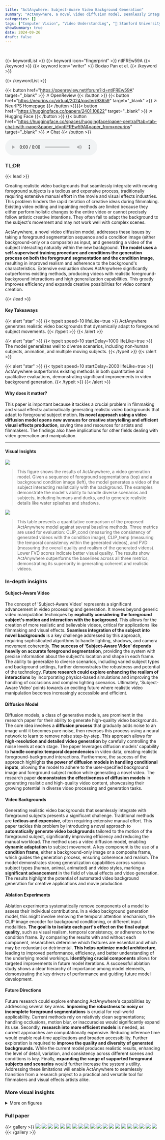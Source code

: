 ```yaml
---
title: "ActAnywhere: Subject-Aware Video Background Generation"
summary: "ActAnywhere, a novel video diffusion model, seamlessly integrates foreground subjects into new backgrounds by generating realistic video backgrounds tailored to subject motion, significantly reducing ..."
categories: []
tags: ["Computer Vision", "Video Understanding", "🏢 Stanford University",]
showSummary: true
date: 2024-09-26
draft: false
---
```


<br>

{{< keywordList >}}
{{< keyword icon="fingerprint" >}} ntlFREw59A {{< /keyword >}}
{{< keyword icon="writer" >}} Boxiao Pan et el. {{< /keyword >}}
 
{{< /keywordList >}}

{{< button href="https://openreview.net/forum?id=ntlFREw59A" target="_blank" >}}
↗ OpenReview
{{< /button >}}
{{< button href="https://neurips.cc/virtual/2024/poster/93659" target="_blank" >}}
↗ NeurIPS Homepage
{{< /button >}}{{< button href="https://huggingface.co/papers/2401.10822" target="_blank" >}}
↗ Hugging Face
{{< /button >}}
{{< button href="https://huggingface.co/spaces/huggingface/paper-central?tab=tab-chat-with-paper&paper_id=ntlFREw59A&paper_from=neurips" target="_blank" >}}
↗ Chat
{{< /button >}}



<audio controls>
    <source src="https://ai-paper-reviewer.com/ntlFREw59A/podcast.wav" type="audio/wav">
    Your browser does not support the audio element.
</audio>


### TL;DR


{{< lead >}}

Creating realistic video backgrounds that seamlessly integrate with moving foreground subjects is a tedious and expensive process, traditionally requiring extensive manual effort in the movie and visual effects industries.  This problem hinders the rapid iteration of creative ideas during filmmaking.  Existing video editing and inpainting methods are limited because they either perform holistic changes to the entire video or cannot precisely follow artistic creative intentions.  They often fail to adapt the background to the subject's movement and may not work well with complex scenes.

ActAnywhere, a novel video diffusion model, addresses these issues by taking a foreground segmentation sequence and a condition image (either background-only or a composite) as input, and generating a video of the subject interacting naturally within the new background.  **The model uses a self-supervised training procedure and conditions the generation process on both the foreground segmentation and the condition image**, resulting in improved realism and adherence to the background's characteristics.  Extensive evaluation shows ActAnywhere significantly outperforms existing methods, producing videos with realistic foreground-background interactions and high generalization capabilities.  This greatly improves efficiency and expands creative possibilities for video content creation.

{{< /lead >}}


#### Key Takeaways

{{< alert "star" >}}
{{< typeit speed=10 lifeLike=true >}} ActAnywhere generates realistic video backgrounds that dynamically adapt to foreground subject movements. {{< /typeit >}}
{{< /alert >}}

{{< alert "star" >}}
{{< typeit speed=10 startDelay=1000 lifeLike=true >}} The model generalizes well to diverse scenarios, including non-human subjects, animation, and multiple moving subjects. {{< /typeit >}}
{{< /alert >}}

{{< alert "star" >}}
{{< typeit speed=10 startDelay=2000 lifeLike=true >}} ActAnywhere outperforms existing methods in both quantitative and qualitative evaluations, demonstrating significant improvements in video background generation. {{< /typeit >}}
{{< /alert >}}

#### Why does it matter?
This paper is important because it tackles a crucial problem in filmmaking and visual effects: automatically generating realistic video backgrounds that adapt to foreground subject motion.  **Its novel approach using a video diffusion model opens new avenues for creative storytelling and efficient visual effects production**, saving time and resources for artists and filmmakers. The findings also have implications for other fields dealing with video generation and manipulation.

------
#### Visual Insights



![](https://ai-paper-reviewer.com/ntlFREw59A/figures_1_1.jpg)

> This figure shows the results of ActAnywhere, a video generation model. Given a sequence of foreground segmentations (top) and a background condition image (left), the model generates a video of the subject interacting realistically with the background. The examples demonstrate the model's ability to handle diverse scenarios and subjects, including humans and ducks, and to generate realistic details like water splashes and shadows.





![](https://ai-paper-reviewer.com/ntlFREw59A/tables_8_1.jpg)

> This table presents a quantitative comparison of the proposed ActAnywhere model against several baseline methods.  Three metrics are used for evaluation: CLIP_cond (measuring the consistency of generated videos with the condition image), CLIP_temp (measuring the temporal consistency within the generated videos), and FVD (measuring the overall quality and realism of the generated videos). Lower FVD scores indicate better visual quality. The results show ActAnywhere outperforms the baselines across all three metrics, demonstrating its superiority in generating coherent and realistic videos.





### In-depth insights


#### Subject-Aware Video
The concept of 'Subject-Aware Video' represents a significant advancement in video processing and generation.  It moves beyond generic video manipulation techniques by **explicitly considering the foreground subject's motion and interaction with the background**. This allows for the creation of more realistic and believable videos, critical for applications like filmmaking and visual effects.  **Seamless integration of the subject into novel backgrounds** is a key challenge addressed by this approach, requiring sophisticated algorithms to handle lighting, shadows, and camera movement coherently.  **The success of 'Subject-Aware Video' depends heavily on accurate foreground segmentation**, providing the system with precise information about the subject's location and shape in each frame.  The ability to generalize to diverse scenarios, including varied subject types and background settings, further demonstrates the robustness and potential of the technology.  **Future research could explore enhancing the realism of interactions** by incorporating physics-based simulations and improving the handling of occlusions and complex lighting scenarios.  Ultimately, 'Subject-Aware Video' points towards an exciting future where realistic video manipulation becomes increasingly accessible and efficient.

#### Diffusion Model
Diffusion models, a class of generative models, are prominent in the research paper for their ability to generate high-quality video backgrounds.  The core idea involves a **diffusion process** that gradually adds noise to an image until it becomes pure noise, then reverses this process using a neural network to learn to remove noise step-by-step.  This approach allows for **high-resolution and detailed video generation** by carefully controlling the noise levels at each stage. The paper leverages diffusion models' capability to **handle complex temporal dependencies** in video data, creating realistic foreground-background interactions.  Furthermore, the success of the approach highlights **the power of diffusion models in handling conditional inputs**, allowing the model to adhere to the user-specified background image and foreground subject motion while generating a novel video.  The research paper **demonstrates the effectiveness of diffusion models** in generating realistic and high-quality video content, showcasing their growing potential in diverse video processing and generation tasks.

#### Video Backgrounds
Generating realistic video backgrounds that seamlessly integrate with foreground subjects presents a significant challenge.  Traditional methods are **tedious and expensive**, often requiring extensive manual effort.  This paper tackles this problem by introducing a novel approach to **automatically generate video backgrounds** tailored to the motion of the foreground subject, significantly improving efficiency and reducing the manual workload.  The method uses a video diffusion model, enabling **dynamic adaptation** to subject movement. A key component is the use of a **condition frame**, either a background-only image or a composite frame, which guides the generation process, ensuring coherence and realism. The model demonstrates strong generalization capabilities across various subject types (human, animal, animated) and video styles, marking a **significant advancement** in the field of visual effects and video generation.  The results highlight the potential of automated video background generation for creative applications and movie production.

#### Ablation Experiments
Ablation experiments systematically remove components of a model to assess their individual contributions.  In a video background generation model, this might involve removing the temporal attention mechanism, the CLIP image encoder for background conditioning, or different input modalities. **The goal is to isolate each part's effect on the final output quality**, such as visual realism, temporal consistency, or adherence to the condition frame.  By comparing the results with and without each component, researchers determine which features are essential and which may be redundant or detrimental. **This helps optimize model architecture**, leading to improved performance, efficiency, and better understanding of the underlying model workings. **Identifying crucial components** allows for targeted improvements in future model iterations.  A successful ablation study shows a clear hierarchy of importance among model elements, demonstrating the key drivers of performance and guiding future model development.

#### Future Directions
Future research could explore enhancing ActAnywhere's capabilities by addressing several key areas.  **Improving the robustness to noisy or incomplete foreground segmentations** is crucial for real-world applicability.  Current methods rely on relatively clean segmentations; handling occlusions, motion blur, or inaccuracies would significantly expand its use.  Secondly, **research into more efficient models** is needed, as current approaches are computationally expensive. Reducing inference time would enable real-time applications and broaden accessibility. Further exploration is required to **improve the quality and diversity of generated backgrounds.** While the current model produces realistic results, enhancing the level of detail, variation, and consistency across different scenes and conditions is key. Finally, **expanding the range of supported foreground subjects and scenarios** would further increase the system's utility.  Addressing these limitations will enable ActAnywhere to seamlessly transition from a research project to a practical and versatile tool for filmmakers and visual effects artists alike.


### More visual insights

<details>
<summary>More on figures
</summary>


![](https://ai-paper-reviewer.com/ntlFREw59A/figures_4_1.jpg)

> This figure illustrates the architecture of the ActAnywhere model. During training, the model takes a video, its corresponding foreground segmentation masks, and a randomly sampled frame from the video as input. The foreground segmentation and masks are encoded into latent features using a VAE, and then concatenated with noisy latent features of the input video. These features are passed through a 3D U-Net with spatial and temporal attention layers, conditioned on the CLIP features of the sampled frame. The output is a reconstructed video. At test time, the model takes a video, its corresponding foreground segmentation masks, and a novel background image as input. The features are processed similarly to training, except that the condition is provided by the CLIP features of the background image instead of a sampled frame from the video. The output is a generated video with the subject interacting with the novel background.


![](https://ai-paper-reviewer.com/ntlFREw59A/figures_6_1.jpg)

> This figure shows several examples of video background generation results using the ActAnywhere model.  The top half shows results where the input included a composite image of the subject with a partially generated background, while the bottom half shows results from using a background-only image as input. The input videos, in all cases, are from the held-out subset of the HiC+ dataset.


![](https://ai-paper-reviewer.com/ntlFREw59A/figures_7_1.jpg)

> This figure compares the results of ActAnywhere with other state-of-the-art video generation and editing methods. Two video examples from the DAVIS dataset are used for comparison. For each example, the figure shows the input video, the condition frame (as a signal for the generation process), and the generated videos from ActAnywhere and other baselines. This visualization helps to understand the differences in the generated results and evaluate the performance of ActAnywhere in comparison to existing techniques.


![](https://ai-paper-reviewer.com/ntlFREw59A/figures_13_1.jpg)

> This figure shows several examples of video background generation results using the proposed ActAnywhere model.  The top half shows results where the model was conditioned on an image with the foreground subject already composited into a new background. The bottom half demonstrates results from using a background-only image as a condition.  In both cases, the model successfully adapts the background to match the movement of the foreground subject, creating realistic and coherent videos. The foreground subject sequences are taken from the held-out set of the HiC+ dataset.


![](https://ai-paper-reviewer.com/ntlFREw59A/figures_13_2.jpg)

> This figure shows the results of ActAnywhere on various videos from the HiC+ dataset's held-out set. The top row shows examples where the model was conditioned on an inpainted frame (a frame where the background was filled in using an image editing tool). The bottom row shows examples where the model was conditioned on a background-only image. In both cases, the model generates coherent videos that adapt the foreground subject's motion to the background. The diverse examples demonstrate the model's ability to generalize to various scenes and subjects.


![](https://ai-paper-reviewer.com/ntlFREw59A/figures_14_1.jpg)

> This figure shows the model's generalization ability to various domains such as gaming, animation, and videos with multiple moving subjects.  It demonstrates that the model can successfully generate realistic video backgrounds that adapt to the foreground subject's motion, even across significantly different visual styles and subject types.


![](https://ai-paper-reviewer.com/ntlFREw59A/figures_14_2.jpg)

> This figure demonstrates the robustness of the ActAnywhere model to inaccurate masks.  It shows a video sequence from the HiC+ dataset with two different background condition frames (top row). The middle and bottom rows display six generated frames for each condition, showcasing the model's ability to generate realistic results even when the input foreground segmentation masks are imperfect. Despite the inaccuracies in the masks, the model successfully generates videos with coherent foreground-background interactions.


![](https://ai-paper-reviewer.com/ntlFREw59A/figures_15_1.jpg)

> This figure illustrates the architecture of the ActAnywhere model.  The model takes as input a sequence of foreground segmentations and a condition frame (either a composited image or background-only image). It uses a VAE to encode the foreground segmentation and the condition frame into latent features. These features are then concatenated with noisy latent features of the video frames and fed into a 3D U-Net that denoises the features and generates the video. During training, a randomly selected frame from the training video is used as the condition. During inference, a novel background image can be used as the condition.


![](https://ai-paper-reviewer.com/ntlFREw59A/figures_15_2.jpg)

> This figure showcases the diverse results obtained using the ActAnywhere model.  The top row displays examples where a composite image (including both subject and background) was used as the condition input, demonstrating the model's ability to seamlessly integrate the subject into the provided scene. The bottom row shows examples where only a background image was used as input.  Despite the differing input types, ActAnywhere successfully generates coherent video backgrounds in all cases that realistically adapt to the foreground subject's motion. The foreground sequences are taken from the held-out subset of the HiC+ dataset.


</details>






### Full paper

{{< gallery >}}
<img src="https://ai-paper-reviewer.com/ntlFREw59A/1.png" class="grid-w50 md:grid-w33 xl:grid-w25" />
<img src="https://ai-paper-reviewer.com/ntlFREw59A/2.png" class="grid-w50 md:grid-w33 xl:grid-w25" />
<img src="https://ai-paper-reviewer.com/ntlFREw59A/3.png" class="grid-w50 md:grid-w33 xl:grid-w25" />
<img src="https://ai-paper-reviewer.com/ntlFREw59A/4.png" class="grid-w50 md:grid-w33 xl:grid-w25" />
<img src="https://ai-paper-reviewer.com/ntlFREw59A/5.png" class="grid-w50 md:grid-w33 xl:grid-w25" />
<img src="https://ai-paper-reviewer.com/ntlFREw59A/6.png" class="grid-w50 md:grid-w33 xl:grid-w25" />
<img src="https://ai-paper-reviewer.com/ntlFREw59A/7.png" class="grid-w50 md:grid-w33 xl:grid-w25" />
<img src="https://ai-paper-reviewer.com/ntlFREw59A/8.png" class="grid-w50 md:grid-w33 xl:grid-w25" />
<img src="https://ai-paper-reviewer.com/ntlFREw59A/9.png" class="grid-w50 md:grid-w33 xl:grid-w25" />
<img src="https://ai-paper-reviewer.com/ntlFREw59A/10.png" class="grid-w50 md:grid-w33 xl:grid-w25" />
<img src="https://ai-paper-reviewer.com/ntlFREw59A/11.png" class="grid-w50 md:grid-w33 xl:grid-w25" />
<img src="https://ai-paper-reviewer.com/ntlFREw59A/12.png" class="grid-w50 md:grid-w33 xl:grid-w25" />
<img src="https://ai-paper-reviewer.com/ntlFREw59A/13.png" class="grid-w50 md:grid-w33 xl:grid-w25" />
<img src="https://ai-paper-reviewer.com/ntlFREw59A/14.png" class="grid-w50 md:grid-w33 xl:grid-w25" />
<img src="https://ai-paper-reviewer.com/ntlFREw59A/15.png" class="grid-w50 md:grid-w33 xl:grid-w25" />
<img src="https://ai-paper-reviewer.com/ntlFREw59A/16.png" class="grid-w50 md:grid-w33 xl:grid-w25" />
<img src="https://ai-paper-reviewer.com/ntlFREw59A/17.png" class="grid-w50 md:grid-w33 xl:grid-w25" />
<img src="https://ai-paper-reviewer.com/ntlFREw59A/18.png" class="grid-w50 md:grid-w33 xl:grid-w25" />
<img src="https://ai-paper-reviewer.com/ntlFREw59A/19.png" class="grid-w50 md:grid-w33 xl:grid-w25" />
<img src="https://ai-paper-reviewer.com/ntlFREw59A/20.png" class="grid-w50 md:grid-w33 xl:grid-w25" />
{{< /gallery >}}